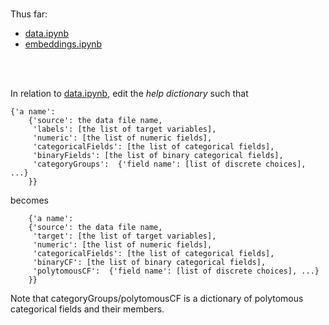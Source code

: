 <br>

Thus far:

* [data.ipynb](https://colab.research.google.com/github/exhypotheses/credit/blob/develop/notebooks/data.ipynb)
* [embeddings.ipynb](https://colab.research.google.com/github/exhypotheses/credit/blob/develop/notebooks/embeddings.ipynb)

<br>
<br>

In relation to [data.ipynb](https://colab.research.google.com/github/exhypotheses/credit/blob/develop/notebooks/data.ipynb), edit the *help dictionary* such that

```
{'a name':
    {'source': the data file name, 
     'labels': [the list of target variables],
     'numeric': [the list of numeric fields], 
     'categoricalFields': [the list of categorical fields],
     'binaryFields': [the list of binary categorical fields], 
     'categoryGroups':  {'field name': [list of discrete choices], ...}
    }}
```

becomes

```
    {'a name':
    {'source': the data file name, 
     'target': [the list of target variables],
     'numeric': [the list of numeric fields], 
     'categoricalFields': [the list of categorical fields],
     'binaryCF': [the list of binary categorical fields],      
     'polytomousCF':  {'field name': [list of discrete choices], ...}
    }}
```

Note that categoryGroups/polytomousCF is a dictionary of polytomous categorical fields and their members.

<br>
<br>
<br>
<br>
